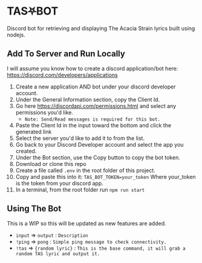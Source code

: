 # TAS⛧BOT
Discord bot for retrieving and displaying The Acacia Strain lyrics built using nodejs.

## Add To Server and Run Locally
I will assume you know how to create a discord application/bot here: https://discord.com/developers/applications
1. Create a new application AND bot under your discord developer account.
1. Under the General Information section, copy the Client Id.
1. Go here https://discordapi.com/permissions.html and select any permissions you'd like.
    - `Note: Send/Read messages is required for this bot.`
1. Paste the Client Id in the input toward the bottom and click the generated link
1. Select the server you'd like to add it to from the list.
1. Go back to your Discord Developer account and select the app you created.
1. Under the Bot section, use the Copy button to copy the bot token.
1. Download or clone this repo
1. Create a file called `.env` in the root folder of this project. 
1. Copy and paste this into it: `TAS_BOT_TOKEN=your_token` Where your_token is the token from your discord app.
1. In a terminal, from the root folder run `npm run start`

## Using The Bot
This is a WIP so this will be updated as new features are added.
- `input` => `output` : `Description`
- `!ping` => `pong` : `Simple ping message to check connectivity.`
- `!tas` => `{random lyric}` : `This is the base command, it will grab a random TAS lyric and output it.`
